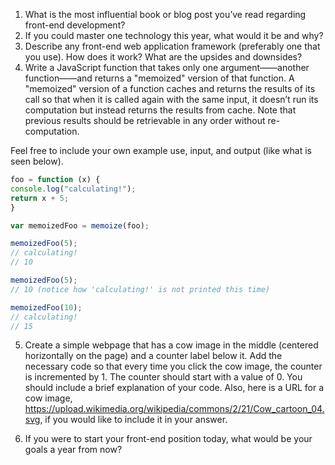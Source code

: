 
1. What is the most influential book or blog post you’ve read regarding front-end development?
2. If you could master one technology this year, what would it be and why?
3. Describe any front-end web application framework (preferably one that you use). How does it work? What are the upsides and downsides?
4. Write a JavaScript function that takes only one argument——another function——and returns a "memoized" version of that function. A "memoized" version of a function caches and returns the results of its call so that when it is called again with the same input, it doesn’t run its computation but instead returns the results from cache. Note that previous results should be retrievable in any order without re-computation.

Feel free to include your own example use, input, and output (like what is seen below).
```javascript
foo = function (x) {
console.log("calculating!");
return x + 5;
}

var memoizedFoo = memoize(foo);

memoizedFoo(5);
// calculating!
// 10

memoizedFoo(5);
// 10 (notice how 'calculating!' is not printed this time)

memoizedFoo(10);
// calculating!
// 15
```
5. Create a simple webpage that has a cow image in the middle (centered horizontally on the page) and a counter label below it. Add the necessary code so that every time you click the cow image, the counter is incremented by 1. The counter should start with a value of 0. You should include a brief explanation of your code. Also, here is a URL for a cow image, https://upload.wikimedia.org/wikipedia/commons/2/21/Cow_cartoon_04.svg, if you would like to include it in your answer.

6. If you were to start your front-end position today, what would be your goals a year from now?
